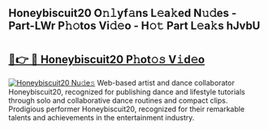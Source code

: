 ## Honeybiscuit20 O𝚗𝚕yf𝚊ns L𝚎a𝚔ed N𝚞𝚍es - Part-LWr P𝚑𝚘tos Vi𝚍𝚎o - H𝚘𝚝 Part L𝚎a𝚔s hJvbU

# <h2><a href="http://kf671mq.oniu.top/?m=Honeybiscuit20">🔗👉 🔴 Honeybiscuit20 P𝚑ot𝚘𝚜 V𝚒d𝚎o</a></h2>

[![Honeybiscuit20 Nu𝚍e𝚜](https://i.imgur.com/0qMVB7G.gif)](http://kf671mq.oniu.top/?m=Honeybiscuit20)
Web-based artist and dance collaborator Honeybiscuit20, recognized for publishing dance and lifestyle tutorials through solo and collaborative dance routines and compact clips. Prodigious performer Honeybiscuit20, recognized for their remarkable talents and achievements in the entertainment industry.  
